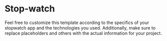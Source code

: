 # Stop-watch
Feel free to customize this template according to the specifics of your stopwatch app and the technologies you used.
Additionally, make sure to replace placeholders and others with the actual information for your project.





